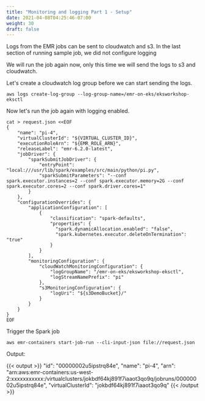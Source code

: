```yaml
---
title: "Monitoring and logging Part 1 - Setup"
date: 2021-04-08T04:25:46-07:00
weight: 30
draft: false
---
```


Logs from the EMR jobs can be sent to cloudwatch and s3. In the last section of running sample job, we did not configure logging

We will run the job again now, only this time we will send the logs to s3 and cloudwatch.

Let's create a cloudwatch log group before we can start sending the logs.

```
aws logs create-log-group --log-group-name=/emr-on-eks/eksworkshop-eksctl

```

Now let's run the job again with logging enabled.

```
cat > request.json <<EOF 
{
    "name": "pi-4",
    "virtualClusterId": "${VIRTUAL_CLUSTER_ID}",
    "executionRoleArn": "${EMR_ROLE_ARN}",
    "releaseLabel": "emr-6.2.0-latest",
    "jobDriver": {
        "sparkSubmitJobDriver": {
            "entryPoint": "local:///usr/lib/spark/examples/src/main/python/pi.py",
            "sparkSubmitParameters": "--conf spark.executor.instances=2 --conf spark.executor.memory=2G --conf spark.executor.cores=2 --conf spark.driver.cores=1"
        }
    },
    "configurationOverrides": {
        "applicationConfiguration": [
            {
                "classification": "spark-defaults",
                "properties": {
                  "spark.dynamicAllocation.enabled": "false",
                  "spark.kubernetes.executor.deleteOnTermination": "true"
                }
            }
        ],
        "monitoringConfiguration": {
            "cloudWatchMonitoringConfiguration": {
                "logGroupName": "/emr-on-eks/eksworkshop-eksctl",
                "logStreamNamePrefix": "pi"
            },
            "s3MonitoringConfiguration": {
                "logUri": "${s3DemoBucket}/"
            }
        }
    }
}
EOF

```

Trigger the Spark job
```
aws emr-containers start-job-run --cli-input-json file://request.json
```



Output:

{{< output >}}
    "id": "00000002u5ipstrq84e",
    "name": "pi-4",
    "arn": "arn:aws:emr-containers:us-west-2:xxxxxxxxxxx:/virtualclusters/jokbdf64kj891f7iaaot3qo9q/jobruns/00000002u5ipstrq84e",
    "virtualClusterId": "jokbdf64kj891f7iaaot3qo9q"
{{< /output >}}






